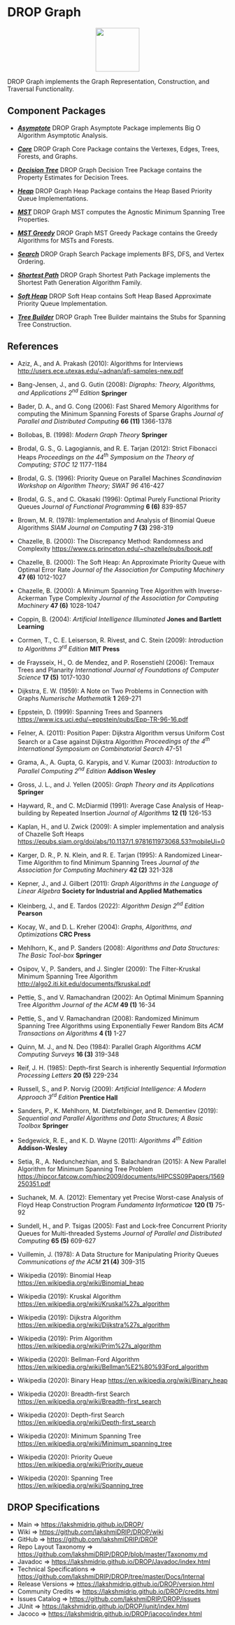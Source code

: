 # DROP Graph

<p align="center"><img src="https://github.com/lakshmiDRIP/DROP/blob/master/DRIP_Logo.gif?raw=true" width="100"></p>

DROP Graph implements the Graph Representation, Construction, and Traversal Functionality.


## Component Packages

 * [***Asymptote***](https://github.com/lakshmiDRIP/DROP/tree/master/src/main/java/org/drip/graph/asymptote)
DROP Graph Asymptote Package implements Big O Algorithm Asymptotic Analysis.

 * [***Core***](https://github.com/lakshmiDRIP/DROP/tree/master/src/main/java/org/drip/graph/core)
DROP Graph Core Package contains the Vertexes, Edges, Trees, Forests, and Graphs.

 * [***Decision Tree***](https://github.com/lakshmiDRIP/DROP/tree/master/src/main/java/org/drip/graph/decisiontree)
DROP Graph Decision Tree Package contains the Property Estimates for Decision Trees.

 * [***Heap***](https://github.com/lakshmiDRIP/DROP/tree/master/src/main/java/org/drip/graph/heap)
DROP Graph Heap Package contains the Heap Based Priority Queue Implementations.

 * [***MST***](https://github.com/lakshmiDRIP/DROP/tree/master/src/main/java/org/drip/graph/mst)
DROP Graph MST computes the Agnostic Minimum Spanning Tree Properties.

 * [***MST Greedy***](https://github.com/lakshmiDRIP/DROP/tree/master/src/main/java/org/drip/graph/mstgreedy)
DROP Graph MST Greedy Package contains the Greedy Algorithms for MSTs and Forests.

 * [***Search***](https://github.com/lakshmiDRIP/DROP/tree/master/src/main/java/org/drip/graph/search)
DROP Graph Search Package implements BFS, DFS, and Vertex Ordering.

 * [***Shortest Path***](https://github.com/lakshmiDRIP/DROP/tree/master/src/main/java/org/drip/graph/shortestpath)
DROP Graph Shortest Path Package implements the Shortest Path Generation Algorithm Family.

 * [***Soft Heap***](https://github.com/lakshmiDRIP/DROP/tree/master/src/main/java/org/drip/graph/softheap)
DROP Soft Heap contains Soft Heap Based Approximate Priority Queue Implementation.

 * [***Tree Builder***](https://github.com/lakshmiDRIP/DROP/tree/master/src/main/java/org/drip/graph/treebuilder)
DROP Graph Tree Builder maintains the Stubs for Spanning Tree Construction.


## References

 * Aziz, A., and A. Prakash (2010): Algorithms for Interviews http://users.ece.utexas.edu/~adnan/afi-samples-new.pdf

 * Bang-Jensen, J., and G. Gutin (2008): <i>Digraphs: Theory, Algorithms, and Applications 2<sup>nd</sup> Edition</i> <b>Springer</b>

 * Bader, D. A., and G. Cong (2006): Fast Shared Memory Algorithms for computing the Minimum Spanning Forests of Sparse Graphs <i>Journal of Parallel and Distributed Computing</i> <b>66 (11)</b> 1366-1378

 * Bollobas, B. (1998): <i>Modern Graph Theory</i> <b>Springer</b>

 * Brodal, G. S., G. Lagogiannis, and R. E. Tarjan (2012): Strict Fibonacci Heaps <i>Proceedings on the 44<sup>th</sup> Symposium on the Theory of Computing; STOC 12</i> 1177-1184

 * Brodal, G. S. (1996): Priority Queue on Parallel Machines <i>Scandinavian Workshop on Algorithm Theory; SWAT 96</i> 416-427

 * Brodal, G. S., and C. Okasaki (1996): Optimal Purely Functional Priority Queues <i>Journal of Functional Programming</i> <b>6 (6)</b> 839-857

 * Brown, M. R. (1978): Implementation and Analysis of Binomial Queue Algorithms <i>SIAM Journal on Computing</i> <b>7 (3)</b> 298-319

 * Chazelle, B. (2000): The Discrepancy Method: Randomness and Complexity https://www.cs.princeton.edu/~chazelle/pubs/book.pdf

 * Chazelle, B. (2000): The Soft Heap: An Approximate Priority Queue with Optimal Error Rate <i>Journal of the Association for Computing Machinery</i> <b>47 (6)</b> 1012-1027

 * Chazelle, B. (2000): A Minimum Spanning Tree Algorithm with Inverse-Ackerman Type Complexity <i> Journal of the Association for Computing Machinery</i> <b>47 (6)</b> 1028-1047

 * Coppin, B. (2004): <i>Artificial Intelligence Illuminated</i> <b>Jones and Bartlett Learning</b>

 * Cormen, T., C. E. Leiserson, R. Rivest, and C. Stein (2009): <i>Introduction to Algorithms 3<sup>rd</sup> Edition</i> <b>MIT Press</b>

 * de Fraysseix, H., O. de Mendez, and P. Rosenstiehl (2006): Tremaux Trees and Planarity <i>International Journal of Foundations of Computer Science</i> <b>17 (5)</b> 1017-1030

 * Dijkstra, E. W. (1959): A Note on Two Problems in Connection with Graphs <i>Numerische Mathematik</i> <b>1</b> 269-271

 * Eppstein, D. (1999): Spanning Trees and Spanners https://www.ics.uci.edu/~eppstein/pubs/Epp-TR-96-16.pdf

 * Felner, A. (2011): Position Paper: Dijkstra Algorithm versus Uniform Cost Search or a Case against Dijkstra Algorithm <i>Proceedings of the 4<sup>th</sup> International Symposium on Combinatorial Search</i> 47-51

 * Grama, A., A. Gupta, G. Karypis, and V. Kumar (2003): <i>Introduction to Parallel Computing 2<sup>nd</sup> Edition</i> <b>Addison Wesley</b>

 * Gross, J. L., and J. Yellen (2005): <i>Graph Theory and its Applications</i> <b>Springer</b>

 * Hayward, R., and C. McDiarmid (1991): Average Case Analysis of Heap-building by Repeated Insertion <i>Journal of Algorithms</i> <b>12 (1)</b> 126-153

 * Kaplan, H., and U. Zwick (2009): A simpler implementation and analysis of Chazelle Soft Heaps https://epubs.siam.org/doi/abs/10.1137/1.9781611973068.53?mobileUi=0

 * Karger, D. R., P. N. Klein, and R. E. Tarjan (1995): A Randomized Linear-Time Algorithm to find Minimum Spanning Trees <i> Journal of the Association for Computing Machinery</i> <b>42 (2)</b> 321-328

 * Kepner, J., and J. Gilbert (2011): <i>Graph Algorithms in the Language of Linear Algebra</i> <b>Society for Industrial and Applied Mathematics</b>

 * Kleinberg, J., and E. Tardos (2022): <i>Algorithm Design 2<sup>nd</sup> Edition</i> <b>Pearson</b>

 * Kocay, W., and D. L. Kreher (2004): <i>Graphs, Algorithms, and Optimizations</i> <b>CRC Press</b>

 * Mehlhorn, K., and P. Sanders (2008): <i>Algorithms and Data Structures: The Basic Tool-box</i> <b>Springer</b>

 * Osipov, V., P. Sanders, and J. Singler (2009): The Filter-Kruskal Minimum Spanning Tree Algorithm http://algo2.iti.kit.edu/documents/fkruskal.pdf

 * Pettie, S., and V. Ramachandran (2002): An Optimal Minimum Spanning Tree <i>Algorithm Journal of the ACM</i> <b>49 (1)</b> 16-34

 * Pettie, S., and V. Ramachandran (2008): Randomized Minimum Spanning Tree Algorithms using Exponentially Fewer Random Bits <i>ACM Transactions on Algorithms</i> <b>4 (1)</b> 1-27

 * Quinn, M. J., and N. Deo (1984): Parallel Graph Algorithms <i>ACM Computing Surveys</i> <b>16 (3)</b> 319-348

 * Reif, J. H. (1985): Depth-first Search is inherently Sequential <i>Information Processing Letters</i> <b>20 (5)</b> 229-234

 * Russell, S., and P. Norvig (2009): <i>Artificial Intelligence: A Modern Approach 3<sup>rd</sup> Edition</i> <b>Prentice Hall</b>

 * Sanders, P., K. Mehlhorn, M. Dietzfelbinger, and R. Dementiev (2019): <i>Sequential and Parallel Algorithms and Data Structures; A Basic Toolbox</i> <b>Springer</b>

 * Sedgewick, R. E., and K. D. Wayne (2011): <i>Algorithms 4<sup>th</sup> Edition</i> <b>Addison-Wesley</b>

 * Setia, R., A. Nedunchezhian, and S. Balachandran (2015): A New Parallel Algorithm for Minimum Spanning Tree Problem https://hipcor.fatcow.com/hipc2009/documents/HIPCSS09Papers/1569250351.pdf

 * Suchanek, M. A. (2012): Elementary yet Precise Worst-case Analysis of Floyd Heap Construction Program <i>Fundamenta Informaticae</i> <b>120 (1)</b> 75-92

 * Sundell, H., and P. Tsigas (2005): Fast and Lock-free Concurrent Priority Queues for Multi-threaded Systems <i>Journal of Parallel and Distributed Computing</i> <b>65 (5)</b> 609-627

 * Vuillemin, J. (1978): A Data Structure for Manipulating Priority Queues <i>Communications of the ACM</i> <b>21 (4)</b> 309-315

 * Wikipedia (2019): Binomial Heap https://en.wikipedia.org/wiki/Binomial_heap

 * Wikipedia (2019): Kruskal Algorithm https://en.wikipedia.org/wiki/Kruskal%27s_algorithm

 * Wikipedia (2019): Dijkstra Algorithm https://en.wikipedia.org/wiki/Dijkstra%27s_algorithm

 * Wikipedia (2019): Prim Algorithm https://en.wikipedia.org/wiki/Prim%27s_algorithm

 * Wikipedia (2020): Bellman-Ford Algorithm https://en.wikipedia.org/wiki/Bellman%E2%80%93Ford_algorithm

 * Wikipedia (2020): Binary Heap https://en.wikipedia.org/wiki/Binary_heap

 * Wikipedia (2020): Breadth-first Search https://en.wikipedia.org/wiki/Breadth-first_search

 * Wikipedia (2020): Depth-first Search https://en.wikipedia.org/wiki/Depth-first_search

 * Wikipedia (2020): Minimum Spanning Tree https://en.wikipedia.org/wiki/Minimum_spanning_tree

 * Wikipedia (2020): Priority Queue https://en.wikipedia.org/wiki/Priority_queue

 * Wikipedia (2020): Spanning Tree https://en.wikipedia.org/wiki/Spanning_tree


## DROP Specifications

 * Main                     => https://lakshmidrip.github.io/DROP/
 * Wiki                     => https://github.com/lakshmiDRIP/DROP/wiki
 * GitHub                   => https://github.com/lakshmiDRIP/DROP
 * Repo Layout Taxonomy     => https://github.com/lakshmiDRIP/DROP/blob/master/Taxonomy.md
 * Javadoc                  => https://lakshmidrip.github.io/DROP/Javadoc/index.html
 * Technical Specifications => https://github.com/lakshmiDRIP/DROP/tree/master/Docs/Internal
 * Release Versions         => https://lakshmidrip.github.io/DROP/version.html
 * Community Credits        => https://lakshmidrip.github.io/DROP/credits.html
 * Issues Catalog           => https://github.com/lakshmiDRIP/DROP/issues
 * JUnit                    => https://lakshmidrip.github.io/DROP/junit/index.html
 * Jacoco                   => https://lakshmidrip.github.io/DROP/jacoco/index.html
